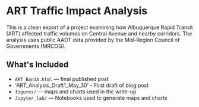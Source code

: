 # ART Traffic Impact Analysis

This is a clean export of a project examining how Albuquerque Rapid Transit (ART) affected traffic volumes on Central Avenue and nearby corridors. The analysis uses public AADT data provided by the Mid-Region Council of Governments (MRCOG).

## What's Included
- `ART_BandA.html` — final published post
- 'ART_Analysis_Draft1_May_30' - First draft of blog post
- `figures/` — maps and charts used in the write-up
- `Jupyter_lab/` — Notebooks used to generate maps and charts

